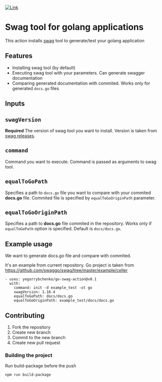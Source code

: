 [![Link](https://github.com/yegorrybchenko/go-swag-action/workflows/build-test/badge.svg "Actions status")](https://github.com/yegorrybchenko/go-swag-action/actions)

# Swag tool for golang applications

This action installs [swag](https://github.com/swaggo/swag) tool to generate/test your golang application

## Features

- Installing swag tool (by default)
- Executing swag tool with your parameters. Can generate swagger documentation
- Comparing generated documentation with commited. Works only for generated `docs.go` files

## Inputs

## `swagVersion`

**Required** The version of swag tool you want to install. Version is taken from [swag releases](https://github.com/swaggo/swag/releases).

## `command`

Command you want to execute. Command is passed as arguments to swag tool.

## `equalToGoPath`

Specifies a path to `docs.go` file you want to compare with your commited **docs.go** file. Commited file is specified by `equalToGoOriginPath` parameter.

## `equalToGoOriginPath`

Specifies a path to **docs.go** file commited in the repository. Works only if `equalToGoPath` option is specified. Default is `docs/docs.go`.

## Example usage

We want to generate docs.go file and compare with commited.

It's an example from current repository. Go project is taken from <https://github.com/swaggo/swag/tree/master/example/celler>

```text
- uses: yegorrybchenko/go-swag-action@v0.1
  with:
    command: init -d example_test -ot go
    swagVersion: 1.16.4
    equalToGoPath: docs/docs.go
    equalToGoOriginPath: example_test/docs/docs.go
```

## Contributing

1. Fork the repository
2. Create new branch
3. Commit to the new branch
4. Create new pull request

### Building the project

Run build-package before the push

```bash
npm run build-package
```
